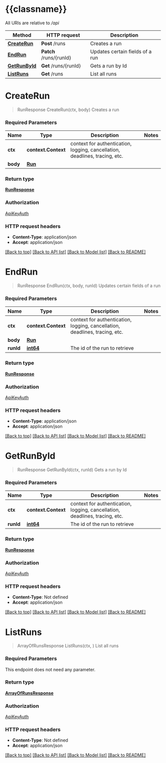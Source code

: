 # {{classname}}

All URIs are relative to */api*

Method | HTTP request | Description
------------- | ------------- | -------------
[**CreateRun**](RunApi.md#CreateRun) | **Post** /runs | Creates a run
[**EndRun**](RunApi.md#EndRun) | **Patch** /runs/{runId} | Updates certain fields of a run
[**GetRunById**](RunApi.md#GetRunById) | **Get** /runs/{runId} | Gets a run by Id
[**ListRuns**](RunApi.md#ListRuns) | **Get** /runs | List all runs

# **CreateRun**
> RunResponse CreateRun(ctx, body)
Creates a run

### Required Parameters

Name | Type | Description  | Notes
------------- | ------------- | ------------- | -------------
 **ctx** | **context.Context** | context for authentication, logging, cancellation, deadlines, tracing, etc.
  **body** | [**Run**](Run.md)|  | 

### Return type

[**RunResponse**](RunResponse.md)

### Authorization

[ApiKeyAuth](../README.md#ApiKeyAuth)

### HTTP request headers

 - **Content-Type**: application/json
 - **Accept**: application/json

[[Back to top]](#) [[Back to API list]](../README.md#documentation-for-api-endpoints) [[Back to Model list]](../README.md#documentation-for-models) [[Back to README]](../README.md)

# **EndRun**
> RunResponse EndRun(ctx, body, runId)
Updates certain fields of a run

### Required Parameters

Name | Type | Description  | Notes
------------- | ------------- | ------------- | -------------
 **ctx** | **context.Context** | context for authentication, logging, cancellation, deadlines, tracing, etc.
  **body** | [**Run**](Run.md)|  | 
  **runId** | [**int64**](.md)| The id of the run to retrieve | 

### Return type

[**RunResponse**](RunResponse.md)

### Authorization

[ApiKeyAuth](../README.md#ApiKeyAuth)

### HTTP request headers

 - **Content-Type**: application/json
 - **Accept**: application/json

[[Back to top]](#) [[Back to API list]](../README.md#documentation-for-api-endpoints) [[Back to Model list]](../README.md#documentation-for-models) [[Back to README]](../README.md)

# **GetRunById**
> RunResponse GetRunById(ctx, runId)
Gets a run by Id

### Required Parameters

Name | Type | Description  | Notes
------------- | ------------- | ------------- | -------------
 **ctx** | **context.Context** | context for authentication, logging, cancellation, deadlines, tracing, etc.
  **runId** | [**int64**](.md)| The id of the run to retrieve | 

### Return type

[**RunResponse**](RunResponse.md)

### Authorization

[ApiKeyAuth](../README.md#ApiKeyAuth)

### HTTP request headers

 - **Content-Type**: Not defined
 - **Accept**: application/json

[[Back to top]](#) [[Back to API list]](../README.md#documentation-for-api-endpoints) [[Back to Model list]](../README.md#documentation-for-models) [[Back to README]](../README.md)

# **ListRuns**
> ArrayOfRunsResponse ListRuns(ctx, )
List all runs

### Required Parameters
This endpoint does not need any parameter.

### Return type

[**ArrayOfRunsResponse**](ArrayOfRunsResponse.md)

### Authorization

[ApiKeyAuth](../README.md#ApiKeyAuth)

### HTTP request headers

 - **Content-Type**: Not defined
 - **Accept**: application/json

[[Back to top]](#) [[Back to API list]](../README.md#documentation-for-api-endpoints) [[Back to Model list]](../README.md#documentation-for-models) [[Back to README]](../README.md)

